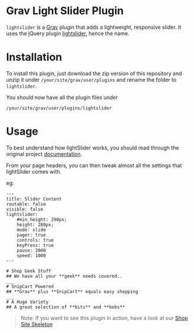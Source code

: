 # Grav Light Slider Plugin


`lightslider` is a [Grav](http://github.com/getgrav/grav) plugin that adds a lightweight, responsive slider.
It uses the jQuery plugin [lightslider](http://sachinchoolur.github.io/lightslider/), hence the name.

# Installation

To install this plugin, just download the zip version of this repository and unzip it under `/your/site/grav/user/plugins` and rename the folder to `lightslider`.

You should now have all the plugin files under

	/your/site/grav/user/plugins/lightslider

# Usage

To best understand how lightSlider works, you should read through the original project [documentation](http://sachinchoolur.github.io/lightslider/settings.html).

From your page headers, you can then tweak almost all the settings that lightSlider comes with. 

eg:

```
---
title: Slider Content
routable: false
visible: false
lightslider:
    #min_height: 290px;
    height: 280px;
    mode: slide
    pager: true
    controls: true
    keyPress: true
    pause: 2000
    speed: 1000
---

# Shop Geek Stuff
## We have all your **geek** needs covered..
___
# SnipCart Powered
## **Grav** plus **SnipCart** equals easy shopping
___
# A Huge Variety
## A great selection of **bits** and **bobs**
```

> Note: If you want to see this plugin in action, have a look at our [Shop Site Skeleton](http://github.com/grav/grav-skeleton-shop-site/archive/master.zip) 
